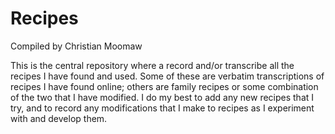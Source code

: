 # Recipes

Compiled by Christian Moomaw

This is the central repository where a record and/or transcribe all the recipes I have found and used. Some of these are verbatim transcriptions of recipes I have found online; others are family recipes or some combination of the two that I have modified. I do my best to add any new recipes that I try, and to record any modifications that I make to recipes as I experiment with and develop them.